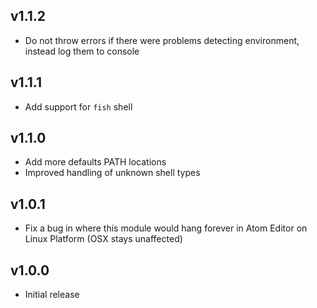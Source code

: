 ## v1.1.2

- Do not throw errors if there were problems detecting environment, instead log them to console

## v1.1.1

- Add support for `fish` shell

## v1.1.0

- Add more defaults PATH locations
- Improved handling of unknown shell types

## v1.0.1

- Fix a bug in where this module would hang forever in Atom Editor on Linux Platform (OSX stays unaffected)

## v1.0.0

- Initial release
